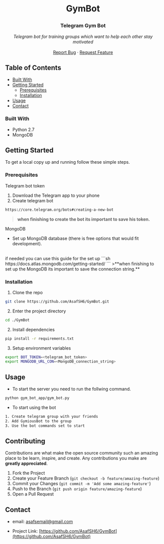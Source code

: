 
<!--
*** Thanks for checking out this README Template. If you have a suggestion that would
*** make this better, please fork the repo and create a pull request or simply open
*** an issue with the tag "enhancement".
*** Thanks again! Now go create something AMAZING! :D
***
***
***
*** To avoid retyping too much info. Do a search and replace for the following:
*** AsafSH6, GymBot, twitter_handle, email
-->





<!-- PROJECT SHIELDS -->
<!--
*** I'm using markdown "reference style" links for readability.
*** Reference links are enclosed in brackets [ ] instead of parentheses ( ).
*** See the bottom of this document for the declaration of the reference variables
*** for contributors-url, forks-url, etc. This is an optional, concise syntax you may use.
*** https://www.markdownguide.org/basic-syntax/#reference-style-links
-->

<!-- PROJECT LOGO -->
<h1 align="center">GymBot</h>
<br />
<p align="center">
  <h3 align="center">Telegram Gym Bot</h3>

  <p align="center">
    <i>Telegram bot for training groups which want to help each other stay motivated</i>
    <br />
    <br />
    <a href="https://github.com/AsafSH6/GymBot/issues">Report Bug</a>
    ·
    <a href="https://github.com/AsafSH6/GymBot/issues">Request Feature</a>
  </p>
</p>



<!-- TABLE OF CONTENTS -->
## Table of Contents

* [Built With](#built-with)
* [Getting Started](#getting-started)
  * [Prerequisites](#prerequisites)
  * [Installation](#installation)
* [Usage](#usage)
* [Contact](#contact)





### Built With

* []()Python 2.7
* []()MongoDB


<!-- GETTING STARTED -->
## Getting Started

To get a local copy up and running follow these simple steps.

### Prerequisites

Telegram bot token
</br>

1.  Download the Telegram app to your phone
2.  Create telegram bot
```sh
https://core.telegram.org/bots#creating-a-new-bot
```
> **when finishing to create the bot its important to save his token.** 

MongoDB
<br />
* Set up MongoDB database (there is free options that would fit development).
<br />
if needed you can use this guide for the set up
```sh
https://docs.atlas.mongodb.com/getting-started/
```
>**when finishing to set up the MongoDB its important to save the connection string.**

### Installation

1. Clone the repo
```sh
git clone https://github.com/AsafSH6/GymBot.git
```
2. Enter the project directory
```sh
cd ./GymBot
``` 
2. Install dependencies
```sh
pip install -r requirements.txt
```
3. Setup environment variables
```sh
export BOT_TOKEN=<telegram_bot_token>
export MONGODB_URL_CON=<MongoDB_connection_string>
``` 



<!-- USAGE EXAMPLES -->
## Usage

* To start the server you need to run the follwing command.
```sh
python gym_bot_app/gym_bot.py
```
* To start using the bot
```sh
1. Create telegram group with your friends
2. Add GymiousBot to the group
3. Use the bot commands set to start
```



## Contributing

Contributions are what make the open source community such an amazing place to be learn, inspire, and create. Any contributions you make are **greatly appreciated**.

1. Fork the Project
2. Create your Feature Branch (`git checkout -b feature/amazing-feature`)
3. Commit your Changes (`git commit -m 'Add some amazing-feature'`)
4. Push to the Branch (`git push origin feature/amazing-feature`)
5. Open a Pull Request




<!-- CONTACT -->
## Contact

- email: asafsemail@gmail.com

- Project Link: [https://github.com/AsafSH6/GymBot](https://github.com/AsafSH6/GymBot)

